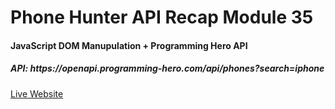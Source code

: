 <h1>Phone Hunter API Recap Module 35 </h1>
<h4>JavaScript DOM Manupulation + Programming Hero API</h4>
<h5>API: https://openapi.programming-hero.com/api/phones?search=iphone</h5>
<a href="https://rayhan60611.github.io/P_hero_module35_JS_Phone-Hunter-api/" > Live Website </a>
